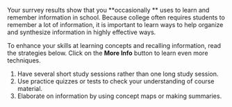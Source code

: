 
Your surrvey results show that you **occasionally ** uses to learn and remember information in school. Because college often requires students to remember a lot of information, it is important to learn ways to help organize and synthesize information in highly effective ways.

To enhance your skills at learning concepts and recalling information, read the strategies below. Click on the **More Info** button to learn even more techniques. 

1.	Have several short study sessions rather than one long study session.
2.	Use practice quizzes or tests to check your understanding of course material. 
3.	Elaborate on information by using concept maps or making summaries.

